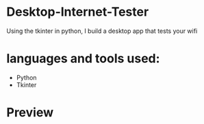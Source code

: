 # Desktop-Internet-Tester
  Using the tkinter in python, I build a desktop app that tests your wifi
  
# languages and tools used:
 * Python
 * Tkinter
 
 # Preview

